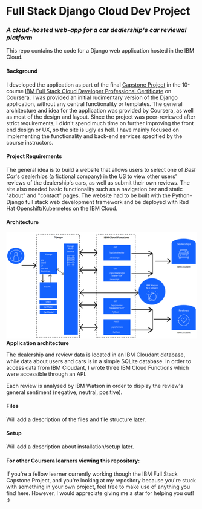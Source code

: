 # Full Stack Django Cloud Dev Project
### _A cloud-hosted web-app for a car dealership's car reviewal platform_

This repo contains the code for a Django web application hosted in the IBM Cloud. 

#### Background
I developed the application as part of the final [Capstone Project](https://www.coursera.org/learn/ibm-cloud-native-full-stack-development-capstone?specialization=ibm-full-stack-cloud-developer) in the 10-course [IBM Full Stack Cloud Developer Professional Certificate](https://www.coursera.org/professional-certificates/ibm-full-stack-cloud-developer) on Coursera. I was provided an initial rudimentary version of the Django application, without 
any central functionality or templates. The general architecture and idea for the application was provided by Coursera, as well as most of the design and layout. 
Since the project was peer-reviewed after strict requirements, I didn't spend much time on further improving the front end design or UX, so the site is ugly as hell. I have mainly focused on implementing the functionality and back-end services specified by the course instructors. 

#### Project Requirements
The general idea is to build a website that allows users to select one of *Best Car*'s dealerhips (a fictional company) in the US to view other users' reviews of the dealership's cars, as well as submit their own reviews. The site also needed basic functionality such as a navigation bar and static "about" and "contact" pages. The website had to be built with the Python-Django full stack web development framework and be deployed with Red Hat Openshift/Kubernetes on the IBM Cloud.

#### Architecture
![Application architecture model](capstone-project-model.png)
__Application architecture__

The dealership and review data is located in an IBM Cloudant database, while data about users and cars is in a simple SQLite database. In order to access data from IBM Cloudant, I wrote three IBM Cloud Functions which were accessible through an API. 

Each review is analysed by IBM Watson in order to display the review's general sentiment (negative, neutral, positive). 

#### Files
Will add a description of the files and file structure later. 

#### Setup 
Will add a description about installation/setup later. 


#### For other Coursera learners viewing this repository:
If you're a fellow learner currently working though the IBM Full Stack Capstone Project, and you're looking at my repository because you're stuck with something in your own project, feel free to make use of anything you find here. However, I would appreciate giving me a star for helping you out! ;)


